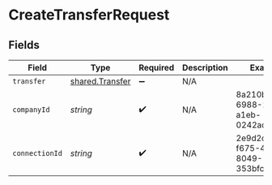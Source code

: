 # CreateTransferRequest


## Fields

| Field                                              | Type                                               | Required                                           | Description                                        | Example                                            |
| -------------------------------------------------- | -------------------------------------------------- | -------------------------------------------------- | -------------------------------------------------- | -------------------------------------------------- |
| `transfer`                                         | [shared.Transfer](../../models/shared/transfer.md) | :heavy_minus_sign:                                 | N/A                                                |                                                    |
| `companyId`                                        | *string*                                           | :heavy_check_mark:                                 | N/A                                                | 8a210b68-6988-11ed-a1eb-0242ac120002               |
| `connectionId`                                     | *string*                                           | :heavy_check_mark:                                 | N/A                                                | 2e9d2c44-f675-40ba-8049-353bfcb5e171               |